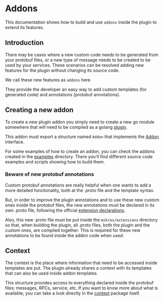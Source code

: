 # Addons

This documentation shows how to build and use `addons` inside the plugin to
extend its features.

## Introduction

There may be cases where a new custom code needs to be generated from your
protobuf files, or a new type of message needs to be created to be used by
your services. These scenarios can be resolved adding new features for the
plugin without changing its source code.

We call these new features as `addons` here.

They provide the developer an easy way to add custom templates (for generated
code) and annotations (protobuf annotations).

## Creating a new addon

To create a new plugin addon you simply need to create a new go module somewhere
that will need to be compiled as a golang [plugin](https://pkg.go.dev/plugin).

This addon must export a structure named `Addon` that implements the
[Addon](../pkg/addon/addon.go) interface.

For some examples of how to create an addon, you can check the addons created
in the [examples](../examples) directory. There you'll find different source
code examples and scripts showing how to build them.

### Beware of new protobuf annotations

Custom protobuf annotations are really helpful when one wants to add a more
detailed functionality, both at the .proto file and the template syntax.

But, in order to improve the plugin annotations and to use these new custom
ones inside the protobuf files, the new annotations must be declared in its
own .proto file, following the official [extension declarations](https://protobuf.dev/programming-guides/extension_declarations/).

Also, this new .proto file must be put inside the `mikros/extensions`
directory so that, when building the plugin, all .proto files, both the plugin
and the custom ones, are compiled together. This is required for these new
annotations to be found inside the addon code when used.

## Context

The context is the place where information that need to be accessed inside
templates are put. The plugin already shares a context with its templates that
can also be used inside addon templates.

This structure provides access to everything declared inside the protobuf files:
messages, RPCs, service, etc. If you want to know more about what is available,
you can take a look directly in the [context](../pkg/context) package itself.
